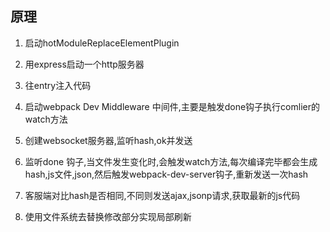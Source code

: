 ## 原理

1. 启动hotModuleReplaceElementPlugin

2. 用express启动一个http服务器

3. 往entry注入代码

4. 启动webpack Dev Middleware 中间件,主要是触发done钩子执行comlier的watch方法

4. 创建websocket服务器,监听hash,ok并发送

5. 监听done 钩子,当文件发生变化时,会触发watch方法,每次编译完毕都会生成hash,js文件,json,然后触发webpack-dev-server钩子,重新发送一次hash

6. 客服端对比hash是否相同,不同则发送ajax,jsonp请求,获取最新的js代码

7. 使用文件系统去替换修改部分实现局部刷新


